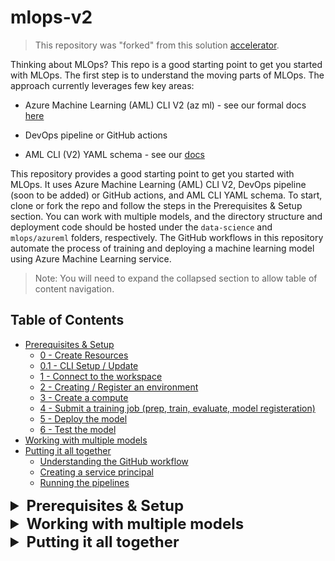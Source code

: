 # mlops-v2

> This repository was "forked" from this solution [accelerator](https://github.com/Azure/mlops-v2).

Thinking about MLOps? This repo is a good starting point to get you started with MLOps. The first step is to understand the moving parts of MLOps.
The approach currently leverages few key areas:

- Azure Machine Learning (AML) CLI V2 (az ml) - see our formal docs [here](https://learn.microsoft.com/azure/machine-learning/how-to-configure-cli?tabs=public)

- DevOps pipeline or GitHub actions

- AML CLI (V2) YAML schema - see our [docs](https://learn.microsoft.com/azure/machine-learning/reference-yaml-overview)

This repository provides a good starting point to get you started with MLOps. It uses Azure Machine Learning (AML) CLI V2, DevOps pipeline (soon to be added) or GitHub actions, and AML CLI YAML schema. To start, clone or fork the repo and follow the steps in the Prerequisites & Setup section. You can work with multiple models, and the directory structure and deployment code should be hosted under the `data-science` and `mlops/azureml` folders, respectively. The GitHub workflows in this repository automate the process of training and deploying a machine learning model using Azure Machine Learning service.

> Note: You will need to expand the collapsed section to allow table of content navigation.

## Table of Contents


- [Prerequisites & Setup](#prerequisites--setup)
   - [0 - Create Resources](#0---create-resources)
   - [0.1 - CLI Setup / Update](#01---cli-setup--update)
   - [1 - Connect to the workspace](#1---connect-to-the-workspace)
   - [2 - Creating / Register an environment](#2---creating--register-an-environment)
   - [3 - Create a compute](#3---create-a-compute)
   - [4 - Submit a training job (prep, train, evaluate, model registeration)](#4---submit-a-training-job-prep-train-evaluate-model-registeration)
   - [5 - Deploy the model](#5---deploy-the-model)
   - [6 - Test the model](#6---test-the-model)
- [Working with multiple models](#working-with-multiple-models)
- [Putting it all together](#putting-it-all-together)
    - [Understanding the GitHub workflow](#understanding-the-github-workflow)
    - [Creating a service principal](#creating-a-service-principal)
    - [Running the pipelines](#running-the-pipelines)

<details id="prerequisites--setup">
<summary style="font-size: 24px; font-weight: bold;">Prerequisites & Setup</summary>


Cloning or forking this repo.

### 0 - Create Resources

The following command will create a resource group with all required resources. The resource group will be named `rg-amlv2-<prefix>-<postfix>` and the resources will be named `<prefix>-<postfix>-<env>-<resource>`.

Once the repo is cloned you can run the following command to create the resources, alternatively you could use existing azure machine learning workspace.


> this command needs to run from the infrastructure folder

```azurecli

az deployment sub create --name <deployment-name> --location <location-of-the-service> --template-file main.bicep --parameters prefix=ydamlv2 postfix=yd2023 env=dev

```

Note for later use the following values:

- resource_group: `<The resource group of aml>`

- workspace_name: `<Azure machine learning workspace name>`

### 0.1 - CLI Setup / Update

> Run the following commands from the main folder. It is recommended to keep your az extensions up to date.

```azurecli
set -e # fail on error
python -m pip install -U --force-reinstall pip pip install azure-cli==2.35
az version
az extension add -n ml -y
az extension update -n ml
az extension list

```

### 1 - Connect to the workspace

The following commands connects your current session to the aml workspace created in the previous step, you could connect to an existing workspace as well, provide the name and the resource group of the workspace. Ensure that you are connected to the correct subscription.

```azurecli

az login
az account set --subscription <subscription id>
az account show
```

```azurecli
az configure --defaults group=<resource group name> workspace=<workspace name>
```

### 2 - Creating / Register an environment

You could create either a docker based environment or a conda based environment.

Lets register an enviorment, run it from the main folder (docker)

```azurecli
az ml environment create --file mlops/azureml/train/train-env.yml

```

### 3 - Create a compute

Now lets create the compute (in case it was not created before) if the cluster is already created you can skip this step (it wont create a second one though)

You can find what compute is already created by running the following command:

```azurecli

az ml compute list
```

Run this to make sure the compute is created:

```azurecli
az ml compute create --name cpu-cluster  --type amlcompute  --size Standard_DS3_v2 --min-instances 0   --max-instances 4   --tier low_priority

```

### 4 - Submit a training job (prep, train, evaluate, model registeration)


Now lets run a training job, submiting the job and then opening the web ui to monitor it. (This would work on mac/linux)

```azurecli

run_id=$(az ml job create -f mlops/azureml/train/pipeline.yml --query name -o tsv)

az ml job show -n $run_id --web

```

For windows, you can use the following __powershell__ command:

```powershell

$run_id = az ml job create -f mlops/azureml/train/pipeline.yml --query name -o tsv  
az ml job show -Name $run_id --web  

```

### 5 - Deploy the model

So, we called a pipeline that perform few activities such as preprocessing, training and registering the model. Now the model is registered. The next step would be to deploy an online (not batch) model. We first create an endpoint. You should verify it does not exist before running the following command.

```azurecli

az ml online-endpoint create --name <your endpoint name> -f mlops/azureml/deploy/online/online-endpoint.yml

```

After the endpoint is created we can deploy the model to it.

```azurecli

az ml online-deployment create --name taxi-online-dp --endpoint <your endpoint name> -f mlops/azureml/deploy/online/online-deployment.yml

```

after deployment, we need to route the traffic to the new model.

```azurecli

az ml online-endpoint update --name taxi-online-sf2023dev --traffic "taxi-online-dp=100"
```

### 6 - Test the model

The scoring code is generated during the training of the model. __TBD: how to get the scoring code.__
lets test it

```cli

az ml online-endpoint invoke -n <your endpoint name> --deployment-name taxi-online-dp --request-file data/taxi-request.json
```

You could also test it directly from the web ui.

![web-ui-test](images/2023-03-22-09-20-32.png)

You could also test it using other platforms, like using the SDK or the rest api.$

In the  web ui, you can acquire the scoring uri and the api key.

![consume](images/2023-03-22-09-23-53.png)

Under the folder /tests you can use the `online.rest` file to test the endpoint. Just ensure to fill in the required `.env` file with the scoring endpoint and the api key.

```env

base_url=<URL of the online/batch end-point>
api_key=<API key>

```
</details>

<details id="working-with-multiple-models">
<summary style="font-size: 24px; font-weight: bold;">Working with multiple models</summary>


It is a common practice to have multiple models for different scenarios. Each of these models will have diffrent code, enviorment, compute, etc. In this section we will see how to work with multiple models.

### Directory structure

#### Model specific code

Your model code should be hosted under the ```data-science``` folder. The folder structure is as follows:

```bash
data-science/  
│  
├── models/  
│   ├── model1/  
│   │   ├── code/  
│   │   │   ├── train.py  
│   │   │   └── prep.py
│   │   │   └── evaluate.py
│   │   │   └── register.py 
│   │   ├── environment/  
│   │   │   └── dependencies.yml  
│   │   │   └── model1_environment_docker.yml  
│   │   └── README.md  
│   │  
│   ├── model2/  
│   │   ├── code/  
│   │   │   ├── train.py  
│   │   │   └── prep.py
│   │   │   └── evaluate.py
│   │   │   └── register.py 
│   │   ├── environment/  
│   │   │   └── model2_environment.yml  
│   │   └── README.md  
│   │  
│   └── ...  
│  
└── ...  
```

#### Model specific deployment

The deployment code should be hosted under the ```mlops/azureml``` folder. The folder structure is as follows:

```bash
mlops/
│
├── azureml/
│   ├── deploy/
│   │   ├── batch/
│   │   │   ├── model1_batch-deployment.yml
│   │   │   ├── model1_batch-endpoint.yml
│   │   │   ├── model2_batch-deployment.yml
│   │   │   ├── model2_batch-endpoint.yml
│   │   │   └── ...
│   │   │
│   │   ├── online/
│   │   │   ├── model1_online-deployment.yml
│   │   │   ├── model1_online-endpoint.yml
│   │   │   ├── model2_online-deployment.yml
│   │   │   ├── model2_online-endpoint.yml
│   │   │   └── ...
│   │   │
│   │   └── ...
│   │
│   ├── train/
│   │   ├── pipeline.yml
│   │
│   └── ...
│
└── ...
```
</details>


<details id="putting-it-all-together">
<summary style="font-size: 24px; font-weight: bold;">Putting it all together</summary>

We have discussed the required components to build a MLOps pipeline. In this section we will see how to put it all together. We will use the taxi model as an example. The use of GitHUb actions is optional. You can use any other CI/CD tool.

There are several alternatives to start a GitHub workflow, including: 
- Push event: A workflow can be triggered when a commit is pushed to a particular branch of a repository. 

- Pull request event: A workflow can be triggered when a pull request is opened, closed, or synchronized. 

- Scheduled event: A workflow can be triggered at a specific time or on a recurring schedule. 

- Repository dispatch event: A workflow can be triggered by an external event that is sent to the repository. 

- Webhook event: A workflow can be triggered by a custom webhook that is set up to listen for specific events. 

- External trigger: A workflow can be triggered by an external service, such as a continuous integration (CI) system or a deployment tool. 

These are some of the most common alternatives to start a GitHub workflow. Each of them can be configured to suit different use cases and requirements. 

GitHub, or any other CI/CD tool, will need to be authorized to access the Azure resources. This can be done by creating a service principal. The service principal will be used to authenticate the CI/CD tool to Azure. This identity will be used to create the Azure resources and to run the Azure ML pipelines. It will need to have a `contributor` role on the resource group or the subscription, depending if you want to use this identity to create the resource group or not.

### Understanding the GitHub workflow 


The GitHub workflows in this repositoryare designed to automate the process of:

- Training a machine learning model using Azure Machine Learning service.

- Online and bacth deployment of the model using Azure Machine Learning service.

This repo includes two variation of workflows, one type is leveraging composite workflow, and the other type using workflow steps. It would be up-to-you to decide which type to take.



#### Training workflow

```deploy-model-training-pipeline-classical.yml``` is designed to deploy a machine learning model training pipeline on Microsoft Azure. In summary, this workflow automates the process of setting up the environment, creating a compute cluster, and running a machine learning model training pipeline on Azure.

The workflow has three main jobs:  

- Register environment: This job checks out the code repository and registers the environment using a YAML file called "train-env.yml". This environment is required for the pipeline to run successfully. The job creates an environment in the Azure Machine Learning workspace specified in the input and the environment is used for training the machine learning model. 

- Create compute: This job checks out the code repository and creates a compute cluster in the same Azure Machine Learning workspace specified in the input. This cluster is used to train the machine learning model. The job uses the resource group and AML workspace name provided in the input to create the compute cluster. 

- Run pipeline: This job checks out the code repository and runs the machine learning model training pipeline using a YAML file called "pipeline.yml". The pipeline is executed on the compute cluster created in the previous job. The job uses the resource group and AML workspace name provided in the input to run the pipeline. 

Overall, the workflow automates the process of setting up the environment, creating a compute cluster, and running a machine learning model training pipeline on Microsoft Azure. This allows for a faster and more streamlined process of deploying a machine learning model on Azure.


#### Deploy to an online endpoint

```deploy-online-endpoint-pipeline-classical.yml``` is designed to deploy a machine learning model as online endpoint. The workflow is triggered by a manual event, which prompts the user to input several parameters including the name of the resource group and Azure Machine Learning workspace, the deployment and endpoint files, and the name of the endpoint and deployment.  

The workflow consists of three jobs, each of which runs on a Ubuntu virtual machine. The first job, "create-endpoint", checks out the repository and creates the endpoint using a custom GitHub action. The second job, "create-deployment", checks out the repository and creates the deployment using another custom GitHub action. The third job, "allocate-traffic", checks out the repository and allocates traffic to the deployment using a third custom GitHub action.  

Each job requires the output of the previous job to run, so the "create-deployment" job needs the "create-endpoint" job to finish first, and the "allocate-traffic" job needs the "create-deployment" job to finish first.  

Overall, this workflow automates the process of deploying a machine learning model as an online endpoint on Azure.

#### Deploy to a batch endpoint

```deploy-batch-endpoint-pipeline-classical.yml``` the inputs for the workflow are the name of the resource group, AML workspace, AML Batch Compute cluster name, deployment file, endpoint file, endpoint name, endpoint type, and deployment name. 

The workflow has three jobs: 
create-compute: This job checks out the code repository and creates a compute cluster in the same Azure Machine Learning workspace specified in the input. This compute cluster is used to run the batch endpoint pipeline. The job uses the resource group and AML workspace name provided in the input to create the compute cluster. 
create-endpoint: This job checks out the code repository and creates an endpoint in the same Azure Machine Learning workspace specified in the input. This endpoint is used to host the batch scoring service. The job uses the resource group, AML workspace name, and endpoint details provided in the input to create the endpoint. 
create-deployment: This job checks out the code repository and creates a deployment in the same Azure Machine Learning workspace specified in the input. This deployment is used to deploy the batch scoring service to the endpoint created in the previous job. The job uses the resource group, AML workspace name, endpoint details, and deployment details provided in the input to create the deployment. 

Overall, the workflow automates the process of creating a compute cluster, an endpoint, and a deployment to deploy a batch endpoint pipeline on Microsoft Azure. This allows for a faster and more streamlined process of deploying a batch endpoint pipeline on Azure.

### Creating a service principal

```azurecli
az login
az account set --subscription <your subscription id>
az ad sp create-for-rbac --name <your service principal name> --role contributor --scopes /subscriptions/<your subscription id> --sdk-auth
```

The above command will return a json object with the service principal credentials. You will need to store these credentials in a secure location. In this example we will use GitHub secrets.

There multiple blog posts and documentation on how to create a service principal. You can find more information [here](https://docs.microsoft.com/en-us/azure/active-directory/develop/howto-create-service-principal-portal).

Similarly, there are multiple documents, explaining how to create a GitHub secret. You can find more information [here](https://docs.github.com/en/actions/reference/encrypted-secrets).


### Running the pipelines

#### Preparing, Training, Model Registration

As explained previously, the first step include several inner steps, such as preparing data, training and validation and model registration.

The following diagram shows the steps involved in the training pipeline:

![pipeline run](/images/2023-04-19-09-58-24.png)

#### Online and Batch Deployment

As part of this repository, we have included a GitHub workflow that automates the process of deploying the model as a web service. Follow this document to better understand the key use cases for online and batch deployment. Please review this [document](https://learn.microsoft.com/en-us/azure/machine-learning/concept-endpoints?view=azureml-api-2) to better understand the key use cases for online and batch deployment.

</details>
